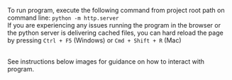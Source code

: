 To run program, execute the following command from project root path on command line: `python -m http.server`
<br>
If you are experiencing any issues running the program in the browser or the python server is delivering cached files, you can hard reload the page by pressing `Ctrl + F5` (Windows) or `Cmd + Shift + R` (Mac)
<br><br>

See instructions below images for guidance on how to interact with program.